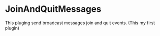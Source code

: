 # JoinAndQuitMessages
This pluging send broadcast messages join and quit events. (This my first plugin)
